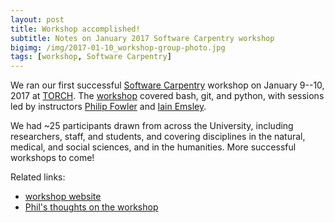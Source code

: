 ```yaml
---
layout: post
title: Workshop accomplished!
subtitle: Notes on January 2017 Software Carpentry workshop
bigimg: /img/2017-01-10_workshop-group-photo.jpg
tags: [workshop, Software Carpentry]
---
```


We ran our first successful <a href="https://software-carpentry.org/"
target="_blank">Software Carpentry</a> workshop on January 9--10, 2017
at <a href="http://torch.ox.ac.uk/" target="_blank">TORCH</a>. The <a
href="https://rroxford.github.io/2017-01-09-oxford/"
target="_blank">workshop</a> covered bash, git, and python, with
sessions led by instructors <a href="../../philip-fowler"
target="_blank">Philip Fowler</a> and <a href="../../iain-emsley"
target="_blank">Iain Emsley</a>.

We had ~25 participants drawn from across the University, including
researchers, staff, and students, and covering disciplines in the
natural, medical, and social sciences, and in the humanities. More
successful workshops to come!

Related links:
- [workshop website](https://rroxford.github.io/2017-01-09-oxford/)
- [Phil's thoughts on the workshop](http://fowlerlab.org/2017/01/12/5062/)
